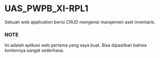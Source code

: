 # UAS_PWPB_XI-RPL1
Sebuah web application berisi CRUD mengenai manajemen aset inventaris.

### NOTE
Ini adalah aplikasi web pertama yang saya buat.
Bisa dipastikan bahwa kontennya sangat sederhana.
